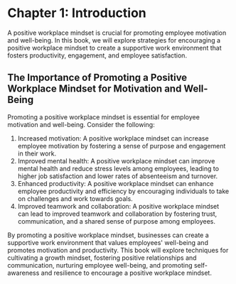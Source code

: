 Chapter 1: Introduction
=======================

A positive workplace mindset is crucial for promoting employee motivation and well-being. In this book, we will explore strategies for encouraging a positive workplace mindset to create a supportive work environment that fosters productivity, engagement, and employee satisfaction.

The Importance of Promoting a Positive Workplace Mindset for Motivation and Well-Being
--------------------------------------------------------------------------------------

Promoting a positive workplace mindset is essential for employee motivation and well-being. Consider the following:

1. Increased motivation: A positive workplace mindset can increase employee motivation by fostering a sense of purpose and engagement in their work.
2. Improved mental health: A positive workplace mindset can improve mental health and reduce stress levels among employees, leading to higher job satisfaction and lower rates of absenteeism and turnover.
3. Enhanced productivity: A positive workplace mindset can enhance employee productivity and efficiency by encouraging individuals to take on challenges and work towards goals.
4. Improved teamwork and collaboration: A positive workplace mindset can lead to improved teamwork and collaboration by fostering trust, communication, and a shared sense of purpose among employees.

By promoting a positive workplace mindset, businesses can create a supportive work environment that values employees' well-being and promotes motivation and productivity. This book will explore techniques for cultivating a growth mindset, fostering positive relationships and communication, nurturing employee well-being, and promoting self-awareness and resilience to encourage a positive workplace mindset.
